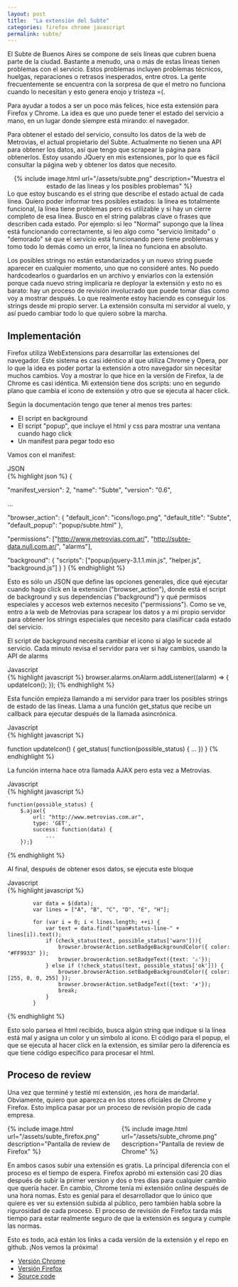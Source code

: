 ```yaml
---
layout: post
title:  "La extensión del Subte"
categories: firefox chrome javascript
permalink: subte/
---
```


El Subte de Buenos Aires se compone de seis líneas que cubren buena parte de la ciudad. Bastante a menudo, una o más de estas líneas tienen problemas con el servicio. Estos problemas incluyen problemas técnicos, huelgas, reparaciones o retrasos inesperados, entre otros.
La gente frecuentemente se encuentra con la sorpresa de que el metro no funciona cuando lo necesitan y esto genera enojo y tristeza =(.


Para ayudar a todos a ser un poco más felices, hice esta extensión para Firefox y Chrome. La idea es que uno puede tener el estado del servicio a mano, en un lugar donde siempre está mirando: el navegador.

Para obtener el estado del servicio, consulto los datos de la web de Metrovias, el actual propietario del Subte. Actualmente no tienen una API para obtener los datos, así que tengo que scrapear la página para obtenerlos. Estoy usando JQuery en mis extensiones, por lo que es fácil consultar la página web y obtener los datos que necesito.


<center>
{% include image.html url="/assets/subte.png" description="Muestra el estado de las lineas y los posibles problemas" %}
</center>
Lo que estoy buscando es el string que describe el estado actual de cada línea. Quiero poder informar tres posibles estados: la línea es totalmente funcional, la línea tiene problemas pero es utilizable y si hay un cierre completo de esa línea. Busco en el string palabras clave o frases que describen cada estado. Por ejemplo: si leo "Normal" supongo que la línea está funcionando correctamente, si leo algo como "servicio limitado" o "demorado" sé que el servicio está funcionando pero tiene problemas y tomo todo lo demás como un error, la línea no funciona en absoluto.


Los posibles strings no están estandarizados y un nuevo string puede aparecer en cualquier momento, uno que no consideré antes. No puedo hardcodearlos o guardarlos en un archivo y enviarlos con la extensión porque cada nuevo string implicaría re deployar la extensión y esto no es barato: hay un proceso de revisión involucrado que puede tomar días como voy a mostrar después.
Lo que realmente estoy haciendo es conseguir los strings desde mi propio server. La extensión consulta mi servidor al vuelo, y así puedo cambiar todo lo que quiero sobre la marcha.




## Implementación

Firefox utiliza WebExtensions para desarrollar las extensiones del navegador. Este sistema es casi idéntico al que utiliza Chrome y Opera, por lo que la idea es poder portar la extensión a otro navegador sin necesitar muchos cambios. Voy a mostrar lo que hice en la versión de Firefox, la de Chrome es casi idéntica. Mi extensión tiene dos scripts: uno en segundo plano que cambia el icono de extensión y otro que se ejecuta al hacer click.


Según la documentación tengo que tener al menos tres partes:
<ul>
            <li> El script en background</li>
            <li> El script "popup", que incluye el html y css para mostrar una ventana cuando hago click</li>
            <li> Un manifest para pegar todo eso </li>
</ul>

Vamos con el manifest:

<div class="lang-name">JSON</div>
{% highlight json %}
{

  "manifest_version": 2,
  "name": "Subte",
  "version": "0.6",

  ...

  "browser_action": {
    "default_icon": "icons/logo.png",
    "default_title": "Subte",
    "default_popup": "popup/subte.html"
  },

  "permissions": ["http://www.metrovias.com.ar/",
                  "http://subte-data.null.com.ar/", "alarms"],

  "background": {
    "scripts": ["popup/jquery-3.1.1.min.js", "helper.js", "background.js"]
  }
}
{% endhighlight %}


Esto es sólo un JSON que define las opciones generales, dice qué ejecutar cuando hago click en la extensión ("browser_action"), donde está el script de background y sus dependencias ("background") y qué permisos especiales y accesos web externos necesito ("permissions"). Como se ve, entro a la web de Metrovias para scrapear los datos y a mi propio servidor para obtener los strings especiales que necesito para clasificar cada estado del servicio.

El script de background necesita cambiar el icono si algo le sucede al servicio. Cada minuto revisa el servidor para ver si hay cambios, usando la API de alarms

<div class="lang-name">Javascript</div>
{% highlight javascript %}
browser.alarms.onAlarm.addListener((alarm) => {
  updateIcon();
});
{% endhighlight %}


Esta función empieza llamando a mi servidor para traer los posibles strings de estado de las líneas. Llama a una función get_status que recibe un callback para ejecutar después de la llamada asincrónica.

<div class="lang-name">Javascript</div>
{% highlight javascript %}

function updateIcon() {
    get_status(
        function(possible_status) {
            ...
        })
}
{% endhighlight %}


La función interna hace otra llamada AJAX pero esta vez a Metrovias.

<div class="lang-name">Javascript</div>
{% highlight javascript %}

    function(possible_status) {
        $.ajax({
            url: "http://www.metrovias.com.ar",
            type: 'GET',
            success: function(data) {
                ...
        });}
{% endhighlight %}


Al final, después de obtener esos datos, se ejecuta este bloque

<div class="lang-name">Javascript</div>
{% highlight javascript %}

            var data = $(data);
            var lines = ["A", "B", "C", "D", "E", "H"];

            for (var i = 0; i < lines.length; ++i) {
                var text = data.find("span#status-line-" + lines[i]).text();
                if (check_status(text, possible_status['warn'])){
                    browser.browserAction.setBadgeBackgroundColor({ color: "#FF9933" });
                    browser.browserAction.setBadgeText({text: '⚠'});
                } else if (!check_status(text, possible_status['ok'])) {
                    browser.browserAction.setBadgeBackgroundColor({ color: [255, 0, 0, 255] });
                    browser.browserAction.setBadgeText({text: '✗'});
                    break;
                }
            }
{% endhighlight %}



Esto solo parsea el html recibido, busca algún string que indique si la línea está mal y asigna un color y un símbolo al icono.
El código para el popup, el que se ejecuta al hacer click en la extensión, es similar pero la diferencia es que tiene código específico para procesar el html.


## Proceso de review

Una vez que terminé y testié mi extensión, ¡es hora de mandarla!. Obviamente, quiero que aparezca en los stores oficiales de Chrome y Firefox. Esto implica pasar por un proceso de revisión propio de cada empresa.

<div style="width:46%;margin-right:5%;float:left;">
{% include image.html url="/assets/subte_firefox.png" description="Pantalla de review de Firefox" %}
</div>
{% include image.html url="/assets/subte_chrome.png" description="Pantalla de review de Chrome" %}

En ambos casos subir una extensión es gratis. La principal diferencia con el proceso es el tiempo de espera. Firefox aprobó mi extensión casi 20 días después de subir la primer version y dos o tres días para cualquier cambio que quería hacer. En cambio, Chrome tenía mi extensión online después de una hora nomas. Esto es genial para el desarrollador que lo único que quiere es ver su extensión subida al público, pero también habla sobre la rigurosidad de cada proceso. El proceso de revisión de Firefox tarda más tiempo para estar realmente seguro de que la extensión es segura y cumple las normas.

Esto es todo, acá están los links a cada versión de la extensión y el repo en github. ¡Nos vemos la próxima!

* [Versión Chrome][chrome]
* [Versión Firefox][firefox]
* [Source code][github]

[chrome]: https://chrome.google.com/webstore/detail/subte/onobkjhgkjlgdpncdlnjkgecfjkkhoen?hl=es-419
[firefox]: https://addons.mozilla.org/en-US/firefox/addon/subte/
[github]: https://github.com/nicovaras/subte




